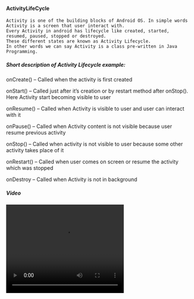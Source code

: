 #### ActivityLifeCycle

    Activity is one of the building blocks of Android OS. In simple words Activity is a screen that user interact with. 
    Every Activity in android has lifecycle like created, started, resumed, paused, stopped or destroyed.
    These different states are known as Activity Lifecycle. 
    In other words we can say Activity is a class pre-written in Java Programming.

##### Short description of Activity Lifecycle example:

onCreate() – Called when the activity is first created

onStart() – Called just after it’s creation or by restart method after onStop(). Here Activity start becoming visible to user

onResume() – Called when Activity is visible to user and user can interact with it

onPause() – Called when Activity content is not visible because user resume previous activity

onStop() – Called when activity is not visible to user because some other activity takes place of it

onRestart() – Called when user comes on screen or resume the activity which was stopped

onDestroy – Called when Activity is not in background


##### Video

<video width="320" height="240" controls>
  <source src="screenshot/pic_5.2.mp4" type="video/mp4">
</video>
